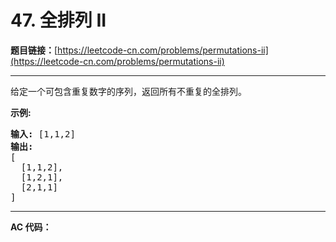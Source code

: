 # 47. 全排列 II

**题目链接：**[https://leetcode-cn.com/problems/permutations-ii](https://leetcode-cn.com/problems/permutations-ii)

---

<div class="content__1Y2H">
 <div class="notranslate">
  <p>给定一个可包含重复数字的序列，返回所有不重复的全排列。</p> 
  <p><strong>示例:</strong></p> 
  <pre class="language-text"><strong>输入:</strong> [1,1,2]
<strong>输出:</strong>
[
  [1,1,2],
  [1,2,1],
  [2,1,1]
]</pre> 
 </div>
</div>

---

**AC 代码：**

```java

```